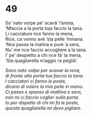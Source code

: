 # 49  
  
So’ nato vorpe pe’ scavà’ l’arena,  
’Nfaccia a la porta toja faccio la tana.  
Li cacciature nce fanno la mena,  
Rice, ca vonno avè ’sta pelle ’mmana.  
’Nce passe la matina e pure ’a sera,  
Nu’ me nce faccio accogliere a la tana.  
I’ pe’ despietto a chi nce fà’ la mena,  
’Sta quagliarella m’aggio ra peglià’.  

*Sono nato volpe per scavar la rena,  
di fronte alla porta tua faccio la tana.  
I cacciatori ci fanno le poste,  
dicono di volere la mia pelle in mano.  
Ci passo e spasso di mattina e sera,  
non mi ci faccio coglier sulla porta.  
Io per dispetto di chi mi fa le poste,  
questa quagliarella mi devo pigliare.*



